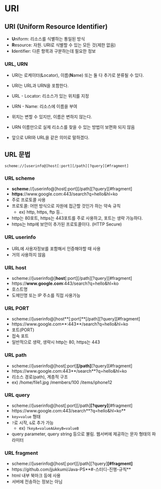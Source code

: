 # URI
## URI (Uniform Resource Identifier)
- **U**niform: 리소스를 식별하는 통일된 방식
- **R**esource: 자원. URI로 식별할 수 있는 모든 것(제한 없음)
- **I**dentifier: 다른 항목과 구분하는데 필요한 정보
### URL, URN
- URI는 로케이터(**L**ocator), 이름(**N**ame) 또는 둘 다 추가로 분류될 수 있다.
- URI는 URL과 URN을 포함한다.
- URL - Locator: 리소스가 있는 위치를 지정
- URN - Name: 리소스에 이름을 부여

- 위치는 변할 수 있지만, 이름은 변하지 않는다.
- URN 이름만으로 실제 리소스를 찾을 수 있는 방법이 보편화 되지 않음
- 앞으로 URI와 URL을 같은 의미로 말하겠다.

## URL 문법
`scheme://[userinfo@]host[:port][/path][?query][#fragment]`
### URL scheme
- **scheme**://\[userinfo@]host\[:port]\[/path]\[?query]\[#fragment]
- **https**://ww<k>w.google.com:443/search?q=hello&hl=ko
- 주로 프로토콜 사용
- 프로토콜: 어떤 방식으로 자원에 접근할 것인가 하는 약속 규칙
	- ex) http, https, ftp 등..
- http는 80포트, https는 443포트를 주로 사용하고, 포트는 생략 가능하다.
- https는 http에 보안이 추가된 프로토콜이다. (HTTP Secure)

### URL userinfo
- URL에 사용자정보를 포함해서 인증해야할 때 사용
- 거의 사용하지 않음

### URL host
- scheme://\[userinfo@]**host**\[:port]\[/path]\[?query]\[#fragment]
- https://**ww<k>w.google.com**:443/search?q=hello&hl=ko
- 호스트명
- 도메인명 또는 IP 주소를 직접 사용가능

### URL PORT
- scheme://\[userinfo@]host**\[:port]**\[/path]\[?query]\[#fragment]
- h<k>ttps://ww<k>w.google.com**:443**/search?q=hello&hl=ko
- 포트(PORT)
- 접속 포트
- 일반적으로 생략, 생략시 http는 80, https는 443

### URL path
- scheme://\[userinfo@]host\[:port]**\[/path]**\[?query]\[#fragment]
- http<k>s://w<k>ww.google.com:443**/search**?q=hello&hl=ko
- 리소스 경로(path), 계층적 구조
- ex) /home/file1.jpg        /members/100      /items/iphone12

### URL query
- scheme://\[userinfo@]host\[:port]\[/path]**\[?query]**\[#fragment]
- https<k>://ww<k>w.google.com:443/search**?q=hello&hl=ko**
- `key=value` 형태
- `?`로 시작, `&`로 추가 가능
	- ex) `?keyA=valueA&keyB=valueB`
- query parameter, query string 등으로 불림. 웹서버에 제공하는 문자 형태의 파라미터

### URL fragment
- scheme://\[userinfo@]host\[:port]\[/path]\[?query]**\[#fragment]**
- https://<k>github.com/jjukkumi/Java-PS**#-스터디-진행-규칙**
- html 내부 북마크 등에 사용
- 서버에 전송하는 정보는 아님

